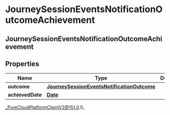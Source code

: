 # JourneySessionEventsNotificationOutcomeAchievement

## JourneySessionEventsNotificationOutcomeAchievement

## Properties

|Name | Type | Description | Notes|
|------------ | ------------- | ------------- | -------------|
| **outcome** | [**JourneySessionEventsNotificationOutcome**](JourneySessionEventsNotificationOutcome) |  | [optional] |
| **achievedDate** | [**Date**](Date) |  | [optional] |



_PureCloudPlatformClientV2@151.0.0_
